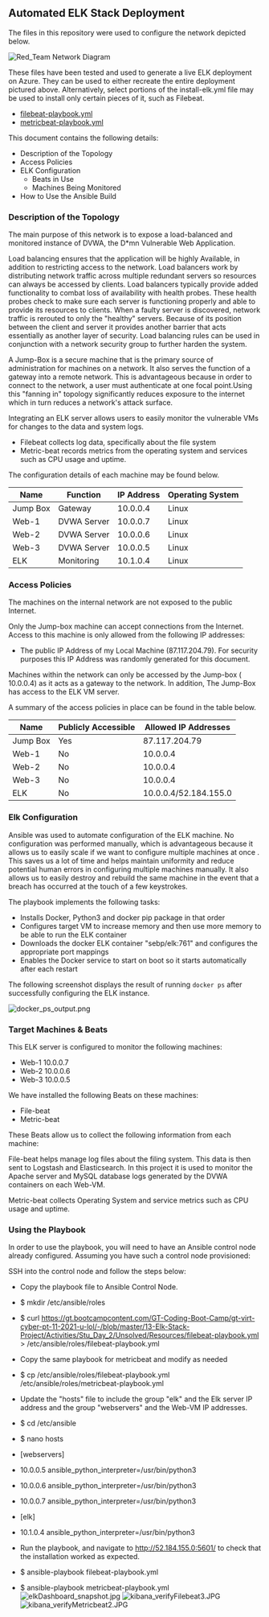 ## Automated ELK Stack Deployment

The files in this repository were used to configure the network depicted below.

![Red_Team Network Diagram](https://github.com/keeslonkf/GTCS_Project1/blob/0ad63b90449b92943e69c8d5e8322071eaed36a5/Diagrams/NetworkDiagram.png)

These files have been tested and used to generate a live ELK deployment on Azure. They can be used to either recreate the entire deployment pictured above. Alternatively, select portions of the install-elk.yml file may be used to install only certain pieces of it, such as Filebeat.

  - [filebeat-playbook.yml](https://github.com/keeslonkf/GTCS_Project1/blob/b05278a679de40914ab6b0821b1ac092b49e2cf9/Ansible/filebeat-playbook.yml)
  - [metricbeat-playbook.yml](https://github.com/keeslonkf/GTCS_Project1/blob/b05278a679de40914ab6b0821b1ac092b49e2cf9/Ansible/metricbeat-playbook.yml)

This document contains the following details:
- Description of the Topology
- Access Policies
- ELK Configuration
  - Beats in Use
  - Machines Being Monitored
- How to Use the Ansible Build


### Description of the Topology

The main purpose of this network is to expose a load-balanced and monitored instance of DVWA, the D*mn Vulnerable Web Application.

Load balancing ensures that the application will be highly Available, in addition to restricting access to the network. Load balancers work by distributing network traffic across multiple redundant servers so resources can always be accessed by clients. Load balancers typically provide added functionality to combat loss of availability with health probes. These health probes check to make sure each server is functioning properly and able to provide its resources to clients. When a faulty server is discovered, network traffic is rerouted to only the "healthy" servers. Because of its position between the client and server it provides another barrier that acts essentially as another layer of security. Load balancing rules can be used in conjunction with a network security group to further harden the system.

A Jump-Box is a secure machine that is the primary source of administration for machines on a network. It also serves the function of a gateway into a remote network. This is advantageous because in order to connect to the network, a user must authenticate at one focal point.Using this "fanning in" topology significantly reduces exposure to the internet which in turn reduces a network's attack surface. 

Integrating an ELK server allows users to easily monitor the vulnerable VMs for changes to the data and system logs.
- Filebeat collects log data, specifically about the file system 
- Metric-beat records metrics from the operating system and services such as CPU usage and uptime.

The configuration details of each machine may be found below.

| Name     | Function   | IP Address | Operating System |
|----------|------------|------------|------------------|
| Jump Box | Gateway    | 10.0.0.4   | Linux            |
| Web-1    | DVWA Server| 10.0.0.7   | Linux            |
| Web-2    | DVWA Server| 10.0.0.6   | Linux            |
| Web-3    | DVWA Server| 10.0.0.5   | Linux            |
| ELK      | Monitoring | 10.1.0.4   | Linux            |

### Access Policies

The machines on the internal network are not exposed to the public Internet. 

Only the Jump-box machine can accept connections from the Internet. Access to this machine is only allowed from the following IP addresses:
- The public IP Address of my Local Machine (87.117.204.79). For security purposes this IP Address was randomly generated for this document. 

Machines within the network can only be accessed by the Jump-box ( 10.0.0.4) as it acts as a gateway to the network. In addition, The Jump-Box has access to the ELK VM server.

A summary of the access policies in place can be found in the table below.

| Name     | Publicly Accessible | Allowed IP Addresses |
|----------|---------------------|----------------------|
| Jump Box | Yes                 | 87.117.204.79        |
| Web-1    | No                  | 10.0.0.4             |
| Web-2    | No                  | 10.0.0.4             |
| Web-3    | No                  | 10.0.0.4             |
| ELK      | No                  | 10.0.0.4/52.184.155.0|

### Elk Configuration

Ansible was used to automate configuration of the ELK machine. No configuration was performed manually, which is advantageous because it allows us to easily scale if we want to configure multiple machines at once . This saves us a lot of time and helps maintain uniformity and reduce potential human errors in configuring multiple machines manually. It also allows us to easily destroy and rebuild the same machine in the event that a breach has occurred at the touch of a few keystrokes.

The playbook implements the following tasks:
- Installs Docker, Python3 and docker pip package in that order
- Configures target VM to increase memory and then use more memory to be able to run the ELK container
- Downloads the docker ELK container "sebp/elk:761" and configures the appropriate port mappings
- Enables the Docker service to start on boot so it starts automatically after each restart

The following screenshot displays the result of running `docker ps` after successfully configuring the ELK instance.

![docker_ps_output.png](https://github.com/keeslonkf/GTCS_Project1/blob/b05278a679de40914ab6b0821b1ac092b49e2cf9/Images/docker_ps_output.png)

### Target Machines & Beats
This ELK server is configured to monitor the following machines:
- Web-1 10.0.0.7
- Web-2 10.0.0.6
- Web-3 10.0.0.5

We have installed the following Beats on these machines:
- File-beat
- Metric-beat

These Beats allow us to collect the following information from each machine:

File-beat helps manage log files about the filing system. This data is then sent to Logstash and Elasticsearch. In this project it is used to monitor the Apache server and MySQL database logs generated by the DVWA containers on each Web-VM.

Metric-beat collects Operating System and service metrics such as CPU usage and uptime.

### Using the Playbook
In order to use the playbook, you will need to have an Ansible control node already configured. Assuming you have such a control node provisioned: 

SSH into the control node and follow the steps below:
- Copy the playbook file to Ansible Control Node.
- $ mkdir /etc/ansible/roles
- $ curl https://gt.bootcampcontent.com/GT-Coding-Boot-Camp/gt-virt-cyber-pt-11-2021-u-lol/-/blob/master/13-Elk-Stack-Project/Activities/Stu_Day_2/Unsolved/Resources/filebeat-playbook.yml > /etc/ansible/roles/filebeat-playbook.yml

- Copy the same playbook for metricbeat and modify as needed
- $ cp /etc/ansible/roles/filebeat-playbook.yml /etc/ansible/roles/metricbeat-playbook.yml

- Update the "hosts" file to include the group "elk" and the Elk server IP address and the group "webservers" and the Web-VM IP addresses.

- $ cd /etc/ansible
- $ nano hosts
-  [webservers]
-  10.0.0.5 ansible_python_interpreter=/usr/bin/python3
-  10.0.0.6 ansible_python_interpreter=/usr/bin/python3
-  10.0.0.7 ansible_python_interpreter=/usr/bin/python3

- [elk]
-  10.1.0.4 ansible_python_interpreter=/usr/bin/python3

- Run the playbook, and navigate to http://52.184.155.0:5601/ to check that the installation worked as expected.
- $ ansible-playbook filebeat-playbook.yml
- $ ansible-playbook metricbeat-playbook.yml
![elkDashboard_snapshot.jpg](https://github.com/keeslonkf/GTCS_Project1/blob/0090daeb4a583945eae5e5f7b09a3e356b7bf39f/Images/elkDashboard_snapshot.JPG)
![kibana_verifyFilebeat3.JPG](https://github.com/keeslonkf/GTCS_Project1/blob/45af183b5ce93e979484965474421c338fbe050f/Images/kibana_verifyFilebeat3.JPG)
![kibana_verifyMetricbeat2.JPG](https://github.com/keeslonkf/GTCS_Project1/blob/c6a0a32a8686003ef4f6799736c856024ba6649c/Images/kibana_verifyMetricbeat2.JPG)
